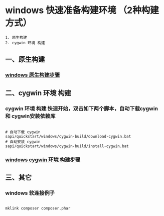 # windows 快速准备构建环境 （2种构建方式）

    1. 原生构建
    2. cygwin 环境 构建

## 一、原生构建

### [windows 原生构建步骤](native-build/README.md)

## 二、cygwin 环境 构建

### cygwin 环境 构建 快速开始，双击如下两个脚本，自动下载cygwin 和 cygwin安装依赖库

```shell

# 自动下载 cygwin
sapi/quickstart/windows/cygwin-build/download-cygwin.bat
# 自动安装 cygwin
sapi/quickstart/windows/cygwin-build/install-cygwin.bat

```

### [windows cygwin 环境 构建步骤](../../../docs/Cygwin.md)

## 三、其它

### windows 软连接例子

```bash

mklink composer composer.phar

```







